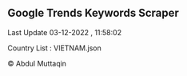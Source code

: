 

## Google Trends Keywords Scraper 
 
Last Update 03-12-2022 , 11:58:02

Country List :
VIETNAM.json



© Abdul Muttaqin 

